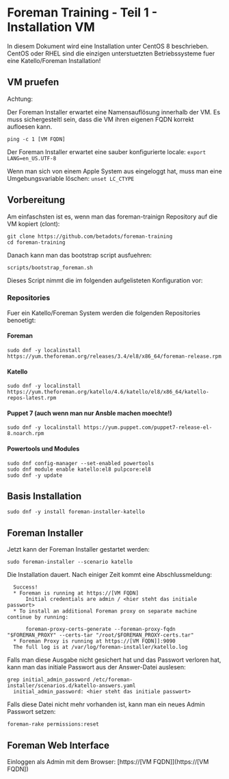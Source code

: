 
# Foreman Training - Teil 1 - Installation VM

In diesem Dokument wird eine Installation unter CentOS 8 beschrieben.
CentOS oder RHEL sind die einzigen unterstuetzten Betriebssysteme fuer eine Katello/Foreman Installation!

## VM pruefen

Achtung:

Der Foreman Installer erwartet eine Namensauflösung innerhalb der VM.
Es muss sichergesteltl sein, dass die VM ihren eigenen FQDN korrekt aufloesen kann.

    ping -c 1 [VM FQDN]

Der Foreman Installer erwartet eine sauber konfigurierte locale: `export LANG=en_US.UTF-8`

Wenn man sich von einem Apple System aus eingeloggt hat, muss man eine Umgebungsvariable löschen: `unset LC_CTYPE`

## Vorbereitung

Am einfaschsten ist es, wenn man das foreman-trainign Repository auf die VM kopiert (clont):

    git clone https://github.com/betadots/foreman-training
    cd foreman-training

Danach kann man das bootstrap script ausfuehren:

    scripts/bootstrap_foreman.sh

Dieses Script nimmt die im folgenden aufgelisteten Konfiguration vor:

### Repositories

Fuer ein Katello/Foreman System werden die folgenden Repositories benoetigt:

#### Foreman

    sudo dnf -y localinstall https://yum.theforeman.org/releases/3.4/el8/x86_64/foreman-release.rpm

#### Katello

    sudo dnf -y localinstall https://yum.theforeman.org/katello/4.6/katello/el8/x86_64/katello-repos-latest.rpm

#### Puppet 7 (auch wenn man nur Ansble machen moechte!)

    sudo dnf -y localinstall https://yum.puppet.com/puppet7-release-el-8.noarch.rpm

#### Powertools und Modules

    sudo dnf config-manager --set-enabled powertools
    sudo dnf module enable katello:el8 pulpcore:el8
    sudo dnf -y update

## Basis Installation

    sudo dnf -y install foreman-installer-katello

## Foreman Installer

Jetzt kann der Foreman Installer gestartet werden:

    sudo foreman-installer --scenario katello

Die Installation dauert.
Nach einiger Zeit kommt eine Abschlussmeldung:

      Success!
      * Foreman is running at https://[VM FQDN]
          Initial credentials are admin / <hier steht das initiale passwort>
      * To install an additional Foreman proxy on separate machine continue by running:

          foreman-proxy-certs-generate --foreman-proxy-fqdn "$FOREMAN_PROXY" --certs-tar "/root/$FOREMAN_PROXY-certs.tar"
      * Foreman Proxy is running at https://[VM FQDN]]:9090
      The full log is at /var/log/foreman-installer/katello.log

Falls man diese Ausgabe nicht gesichert hat und das Passwort verloren hat, kann man das initiale Passwort aus der Answer-Datei auslesen:

    grep initial_admin_password /etc/foreman-installer/scenarios.d/katello-answers.yaml
      initial_admin_password: <hier steht das initiale passwort>

Falls diese Datei nicht mehr vorhanden ist, kann man ein neues Admin Passwort setzen:

    foreman-rake permissions:reset

## Foreman Web Interface

Einloggen als Admin mit dem Browser: [https://[VM FQDN]](https://[VM FQDN])
